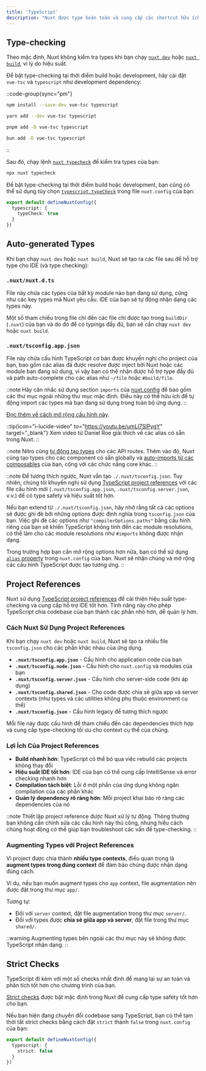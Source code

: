```yaml
---
title: 'TypeScript'
description: "Nuxt được type hoàn toàn và cung cấp các shortcut hữu ích để đảm bảo bạn có quyền truy cập vào thông tin type chính xác khi coding."
---
```


## Type-checking

Theo mặc định, Nuxt không kiểm tra types khi bạn chạy [`nuxt dev`](/docs/api/commands/dev) hoặc [`nuxt build`](/docs/api/commands/build), vì lý do hiệu suất.

Để bật type-checking tại thời điểm build hoặc development, hãy cài đặt `vue-tsc` và `typescript` như development dependency:

::code-group{sync="pm"}

  ```bash [npm]
  npm install --save-dev vue-tsc typescript
  ```

  ```bash [yarn]
  yarn add --dev vue-tsc typescript
  ```

  ```bash [pnpm]
  pnpm add -D vue-tsc typescript
  ```

  ```bash [bun]
  bun add -D vue-tsc typescript
  ```

::

Sau đó, chạy lệnh [`nuxt typecheck`](/docs/api/commands/typecheck) để kiểm tra types của bạn:

```bash [Terminal]
npx nuxt typecheck
```

Để bật type-checking tại thời điểm build hoặc development, bạn cũng có thể sử dụng tùy chọn [`typescript.typeCheck`](/docs/api/nuxt-config#typecheck) trong file `nuxt.config` của bạn:

```ts twoslash [nuxt.config.ts]
export default defineNuxtConfig({
  typescript: {
    typeCheck: true
  }
})
```

## Auto-generated Types

Khi bạn chạy `nuxt dev` hoặc `nuxt build`, Nuxt sẽ tạo ra các file sau để hỗ trợ type cho IDE (và type checking):

### `.nuxt/nuxt.d.ts`

File này chứa các types của bất kỳ module nào bạn đang sử dụng, cũng như các key types mà Nuxt yêu cầu. IDE của bạn sẽ tự động nhận dạng các types này.

Một số tham chiếu trong file chỉ đến các file chỉ được tạo trong `buildDir` (`.nuxt`) của bạn và do đó để có typings đầy đủ, bạn sẽ cần chạy `nuxt dev` hoặc `nuxt build`.

### `.nuxt/tsconfig.app.json`

File này chứa cấu hình TypeScript cơ bản được khuyến nghị cho project của bạn, bao gồm các alias đã được resolve được inject bởi Nuxt hoặc các module bạn đang sử dụng, vì vậy bạn có thể nhận được hỗ trợ type đầy đủ và path auto-complete cho các alias như `~/file` hoặc `#build/file`.

::note
Hãy cân nhắc sử dụng section `imports` của [nuxt.config](/docs/api/nuxt-config#imports) để bao gồm các thư mục ngoài những thư mục mặc định. Điều này có thể hữu ích để tự động import các types mà bạn đang sử dụng trong toàn bộ ứng dụng.
::

[Đọc thêm về cách mở rộng cấu hình này](/docs/guide/directory-structure/tsconfig).

::tip{icon="i-lucide-video" to="https://youtu.be/umLI7SlPygY" target="_blank"}
Xem video từ Daniel Roe giải thích về các alias có sẵn trong Nuxt.
::

::note
Nitro cũng [tự động tạo types](/docs/guide/concepts/server-engine#typed-api-routes) cho các API routes. Thêm vào đó, Nuxt cũng tạo types cho các component có sẵn globally và [auto-imports từ các composables](/docs/guide/directory-structure/composables) của bạn, cộng với các chức năng core khác.
::

::note
Để tương thích ngược, Nuxt vẫn tạo `./.nuxt/tsconfig.json`. Tuy nhiên, chúng tôi khuyến nghị sử dụng [TypeScript project references](/docs/guide/directory-structure/tsconfig) với các file cấu hình mới (`.nuxt/tsconfig.app.json`, `.nuxt/tsconfig.server.json`, v.v.) để có type safety và hiệu suất tốt hơn.

Nếu bạn extend từ `./.nuxt/tsconfig.json`, hãy nhớ rằng tất cả các options sẽ được ghi đè bởi những options được định nghĩa trong `tsconfig.json` của bạn. Việc ghi đè các options như `"compilerOptions.paths"` bằng cấu hình riêng của bạn sẽ khiến TypeScript không tính đến các module resolutions, có thể làm cho các module resolutions như `#imports` không được nhận dạng.

Trong trường hợp bạn cần mở rộng options hơn nữa, bạn có thể sử dụng [`alias` property](/docs/api/nuxt-config#alias) trong `nuxt.config` của bạn. Nuxt sẽ nhận chúng và mở rộng các cấu hình TypeScript được tạo tương ứng.
::

## Project References

Nuxt sử dụng [TypeScript project references](https://www.typescriptlang.org/docs/handbook/project-references.html) để cải thiện hiệu suất type-checking và cung cấp hỗ trợ IDE tốt hơn. Tính năng này cho phép TypeScript chia codebase của bạn thành các phần nhỏ hơn, dễ quản lý hơn.

### Cách Nuxt Sử Dụng Project References

Khi bạn chạy `nuxt dev` hoặc `nuxt build`, Nuxt sẽ tạo ra nhiều file `tsconfig.json` cho các phần khác nhau của ứng dụng.

- **`.nuxt/tsconfig.app.json`** - Cấu hình cho application code của bạn
- **`.nuxt/tsconfig.node.json`** - Cấu hình cho `nuxt.config` và modules của bạn
- **`.nuxt/tsconfig.server.json`** - Cấu hình cho server-side code (khi áp dụng)
- **`.nuxt/tsconfig.shared.json`** - Cho code được chia sẻ giữa app và server contexts (như types và các utilities không phụ thuộc environment cụ thể)
- **`.nuxt/tsconfig.json`** - Cấu hình legacy để tương thích ngược

Mỗi file này được cấu hình để tham chiếu đến các dependencies thích hợp và cung cấp type-checking tối ưu cho context cụ thể của chúng.

### Lợi Ích Của Project References

- **Build nhanh hơn**: TypeScript có thể bỏ qua việc rebuild các projects không thay đổi
- **Hiệu suất IDE tốt hơn**: IDE của bạn có thể cung cấp IntelliSense và error checking nhanh hơn
- **Compilation tách biệt**: Lỗi ở một phần của ứng dụng không ngăn compilation của các phần khác
- **Quản lý dependency rõ ràng hơn**: Mỗi project khai báo rõ ràng các dependencies của nó

::note
Thiết lập project reference được Nuxt xử lý tự động. Thông thường bạn không cần chỉnh sửa các cấu hình này thủ công, nhưng hiểu cách chúng hoạt động có thể giúp bạn troubleshoot các vấn đề type-checking.
::

### Augmenting Types với Project References

Vì project được chia thành **nhiều type contexts**, điều quan trọng là **augment types trong đúng context** để đảm bảo chúng được nhận dạng đúng cách.

Ví dụ, nếu bạn muốn augment types cho `app` context, file augmentation nên được đặt trong thư mục `app/`.

Tương tự:
- Đối với `server` context, đặt file augmentation trong thư mục `server/`.
- Đối với types được **chia sẻ giữa app và server**, đặt file trong thư mục `shared/`.

::warning
Augmenting types bên ngoài các thư mục này sẽ không được TypeScript nhận dạng.
::

## Strict Checks

TypeScript đi kèm với một số checks nhất định để mang lại sự an toàn và phân tích tốt hơn cho chương trình của bạn.

[Strict checks](https://www.typescriptlang.org/docs/handbook/migrating-from-javascript.html#getting-stricter-checks) được bật mặc định trong Nuxt để cung cấp type safety tốt hơn cho bạn.

Nếu bạn hiện đang chuyển đổi codebase sang TypeScript, bạn có thể tạm thời tắt strict checks bằng cách đặt `strict` thành `false` trong `nuxt.config` của bạn:

```ts twoslash [nuxt.config.ts]
export default defineNuxtConfig({
  typescript: {
    strict: false
  }
})
```